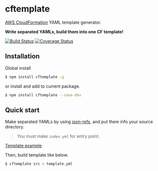 # cftemplate

[AWS CloudFormation] YAML template generator.

**Write separated YAMLs, build them into one CF template!**

[![Build Status][travis-img]][travis-url]
[![Coverage Status][coveralls-img]][coveralls-url]

## Installation

Global install

```bash
$ npm install cftemplate -g
```

or install and add to current package.

```bash
$ npm install cftemplate --save-dev
```

## Quick start

Make separated YAMLs by using [json-refs], and put them info your source directory.

> You must make `index.yml` for entry point.

[Template example]

Then, build template like below.

```bash
$ cftemplate src > template.yml
```

[travis-img]: https://img.shields.io/travis/u-minor/cftemplate/master.svg
[travis-url]: https://travis-ci.org/u-minor/cftemplate
[coveralls-img]: https://img.shields.io/coveralls/u-minor/cftemplate/master.svg
[coveralls-url]: https://coveralls.io/r/u-minor/cftemplate?branch=master
[AWS CloudFormation]: https://aws.amazon.com/cloudformation/
[json-refs]: https://www.npmjs.com/package/json-refs
[Template example]: https://github.com/u-minor/cftemplate/tree/master/test/fixture/tpl1
